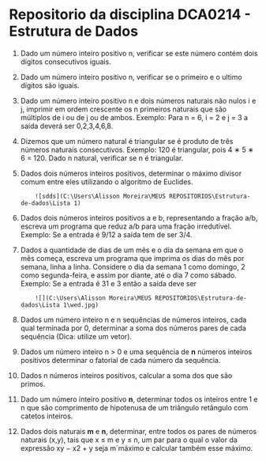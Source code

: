 ﻿# Repositorio da disciplina DCA0214 - Estrutura de Dados

1.  Dado um número inteiro positivo n, verificar se este número contém dois dígitos consecutivos iguais.

2.  Dado um número inteiro positivo n, verificar se o primeiro e o ultimo dígitos são iguais.

3.  Dado um número inteiro positivo n e dois números naturais não nulos i e j, imprimir em ordem crescente os n primeiros naturais que são múltiplos de i ou de j ou de ambos. Exemplo: Para n = 6, i = 2 e j = 3 a saída deverá ser 0,2,3,4,6,8.

4.  Dizemos que um número natural é triangular se é produto de três números naturais consecutivos. Exemplo: 120 é triangular, pois 4 ∗ 5 ∗ 6 = 120. Dado n natural, verificar se n é triangular.

5.  Dados dois números inteiros positivos, determinar o máximo divisor comum entre eles utilizando o algoritmo de Euclides.
	
			![sdds](C:\Users\Alisson Moreira\MEUS REPOSITORIOS\Estrutura-de-dados\Lista 1)

6.  Dados dois números inteiros positivos a e b, representando a fração a/b, escreva um programa que reduz a/b para uma fração irredutível. Exemplo: Se a entrada é 9/12 a saída tem de ser 3/4.

7.  Dados a quantidade de dias de um mês e o dia da semana em que o mês começa, escreva um programa que imprima os dias do mês por semana, linha a linha. Considere o dia da semana 1 como domingo, 2 como segunda-feira, e assim por diante, até o dia 7 como sábado. Exemplo: Se a entrada é 31 e 3 então a saída deve ser

			![](C:\Users\Alisson Moreira\MEUS REPOSITORIOS\Estrutura-de-dados\Lista 1\wed.jpg)

8.  Dados um número inteiro n e n sequências de números inteiros, cada qual terminada por 0, determinar a soma dos números pares de cada sequência (Dica: utilize um vetor).

9.  Dados um número inteiro n > 0 e uma sequência de __n__ números inteiros positivos determinar o fatorial de cada número da sequência.

10. Dados n números inteiros positivos, calcular a soma dos que são primos.

11. Dado um número inteiro positivo __n__, determinar todos os inteiros entre 1 e n que são comprimento de hipotenusa de um triângulo retângulo com catetos inteiros.

12. Dados dois naturais __m__ e __n__, determinar, entre todos os pares de números naturais (x,y), tais que x ≤ m e y ≤ n, um par para o qual o valor da expressão xy − x2 + y seja m´máximo e calcular também esse máximo.
